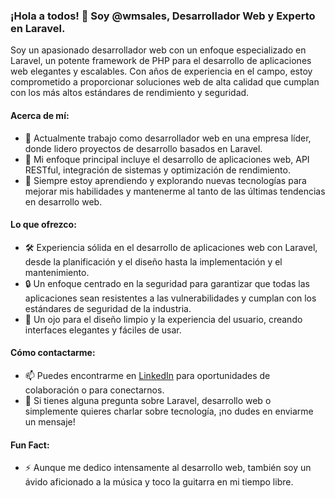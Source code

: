 ### ¡Hola a todos! 👋 Soy @wmsales, Desarrollador Web y Experto en Laravel.

Soy un apasionado desarrollador web con un enfoque especializado en Laravel, un potente framework de PHP para el desarrollo de aplicaciones web elegantes y escalables. Con años de experiencia en el campo, estoy comprometido a proporcionar soluciones web de alta calidad que cumplan con los más altos estándares de rendimiento y seguridad.

#### Acerca de mí:

- 💼 Actualmente trabajo como desarrollador web en una empresa líder, donde lidero proyectos de desarrollo basados en Laravel.
- 🚀 Mi enfoque principal incluye el desarrollo de aplicaciones web, API RESTful, integración de sistemas y optimización de rendimiento.
- 🌱 Siempre estoy aprendiendo y explorando nuevas tecnologías para mejorar mis habilidades y mantenerme al tanto de las últimas tendencias en desarrollo web.

#### Lo que ofrezco:

- 🛠️ Experiencia sólida en el desarrollo de aplicaciones web con Laravel, desde la planificación y el diseño hasta la implementación y el mantenimiento.
- 🔒 Un enfoque centrado en la seguridad para garantizar que todas las aplicaciones sean resistentes a las vulnerabilidades y cumplan con los estándares de seguridad de la industria.
- 🎨 Un ojo para el diseño limpio y la experiencia del usuario, creando interfaces elegantes y fáciles de usar.

#### Cómo contactarme:

- 📫 Puedes encontrarme en [LinkedIn](https://www.linkedin.com/in/wilsonsalesgt/) para oportunidades de colaboración o para conectarnos.
- 💬 Si tienes alguna pregunta sobre Laravel, desarrollo web o simplemente quieres charlar sobre tecnología, ¡no dudes en enviarme un mensaje!

#### Fun Fact:

- ⚡ Aunque me dedico intensamente al desarrollo web, también soy un ávido aficionado a la música y toco la guitarra en mi tiempo libre.
